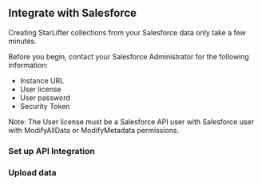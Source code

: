 ## Integrate with Salesforce
Creating StarLifter collections from your Salesforce data only take a few minutes.

Before you begin, contact your Salesforce Administrator for the following information:
* Instance URL
* User license
* User password
* Security Token

Note: The User license must be a Salesforce API user with Salesforce user with ModifyAllData or ModifyMetadata permissions.

### Set up API Integration




### Upload data
